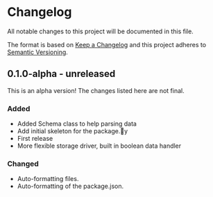 # Changelog

All notable changes to this project will be documented in this file.

The format is based on [Keep a Changelog](https://keepachangelog.com/en/1.0.0/)
and this project adheres to [Semantic Versioning](https://semver.org/spec/v2.0.0.html).

## 0.1.0-alpha - unreleased

This is an alpha version! The changes listed here are not final.

### Added
- Added Schema class to help parsing data
- Add initial skeleton for the package.y
- First release
- More flexible storage driver, built in boolean data handler

### Changed
- Auto-formatting files.
- Auto-formatting of the package.json.
